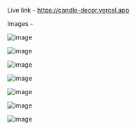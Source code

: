 Live link - https://candle-decor.vercel.app

Images -

![image](https://github.com/user-attachments/assets/28f3a312-d90d-4474-97c2-5bf289adf234)

![image](https://github.com/user-attachments/assets/306eed6b-008c-4c94-80d2-7ac41b666deb)

![image](https://github.com/user-attachments/assets/d2d90c43-9687-49df-9e5d-0a9ea730953c)

![image](https://github.com/user-attachments/assets/2761d914-f989-4728-99f6-1be0579523f3)

![image](https://github.com/user-attachments/assets/d3fe2f24-5077-426b-8f24-5077aa8bcfa0)

![image](https://github.com/user-attachments/assets/66aeb259-798f-41bb-a4ce-a21f2fd238ac)

![image](https://github.com/user-attachments/assets/ac27cbc2-8eb3-4c2b-bf84-e6c32bc976fa)
